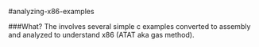 #analyzing-x86-examples

###What?
The involves several simple c examples converted to assembly and analyzed to understand x86 (ATAT aka gas method). 

